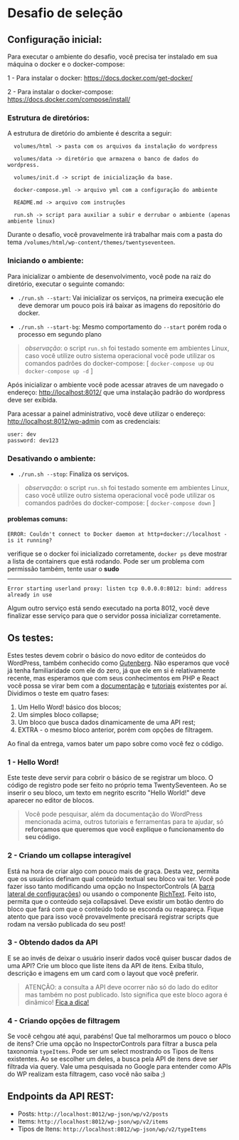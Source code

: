 # Desafio de seleção

## Configuração inicial:

Para executar o ambiente do desafio, você precisa ter instalado em sua máquina o docker e o docker-compose:

1 - Para instalar o docker: https://docs.docker.com/get-docker/

2 - Para instalar o docker-compose: https://docs.docker.com/compose/install/

### Estrutura de diretórios:

A estrutura de diretório do ambiente é descrita a seguir:

```
  volumes/html -> pasta com os arquivos da instalação do wordpress

  volumes/data -> diretório que armazena o banco de dados do wordpress.

  volumes/init.d -> script de inicialização da base.

  docker-compose.yml -> arquivo yml com a configuração do ambiente
  
  README.md -> arquivo com instruções

  run.sh -> script para auxiliar a subir e derrubar o ambiente (apenas ambiente linux)
```

Durante o desafio, você provavelmente irá trabalhar mais com a pasta do tema `/volumes/html/wp-content/themes/twentyseventeen`.

### Iniciando o ambiente:

Para inicializar o ambiente de desenvolvimento, você pode na raiz do diretório, executar o seguinte comando:

- `./run.sh --start`: Vai inicializar os serviços, na primeira execução ele deve demorar um pouco pois irá baixar as imagens do repositório do docker.

- `./run.sh --start-bg`: Mesmo comportamento do `--start` porém roda o processo em segundo plano

> _observação_: o script `run.sh` foi testado somente em ambientes Linux, caso você utilize outro sistema operacional você pode utilizar os comandos padrões do docker-compose: [ `docker-compose up` ou `docker-compose up -d` ]

Após inicializar o ambiente você pode acessar atraves de um navegado o endereço: [http://localhost:8012/](http://localhost:8012/) que uma instalação padrão do wordpress deve ser exibida.

Para acessar a painel administrativo, você deve utilizar o endereço:
[http://localhost:8012/wp-admin](http://localhost:8012/wp-admin) com as credenciais:

```
user: dev
password: dev123
```

### Desativando o ambiente:

- `./run.sh --stop`: Finaliza os serviços.

> _observação_: o script `run.sh` foi testado somente em ambientes Linux, caso você utilize outro sistema operacional você pode utilizar os comandos padrões do docker-compose: [ `docker-compose down` ]


#### problemas comuns:

```
ERROR: Couldn't connect to Docker daemon at http+docker://localhost - is it running?
```
verifique se o docker foi inicializado corretamente, `docker ps` deve mostrar a lista de containers que está rodando. Pode ser um problema com permissão também, tente usar o __sudo__

---

```
Error starting userland proxy: listen tcp 0.0.0.0:8012: bind: address already in use
```
Algum outro serviço está sendo executado na porta 8012, você deve finalizar esse serviço para que o servidor possa inicializar corretamente.


## Os testes:

Estes testes devem cobrir o básico do novo editor de conteúdos do WordPress, também conhecido como [Gutenberg](https://wordpress.org/gutenberg/). Não esperamos que você já tenha familiaridade com ele do zero, já que ele em si é relativamente recente, mas esperamos que com seus conhecimentos em PHP e React você possa se virar bem com a [documentação](https://developer.wordpress.org/block-editor/developers/) e [tutoriais](https://developer.wordpress.org/block-editor/tutorials/) existentes por aí. Dividimos o teste em quatro fases:

1. Um Hello Word! básico dos blocos;
2. Um simples bloco collapse;
3. Um bloco que busca dados dinamicamente de uma API rest;
4. EXTRA - o mesmo bloco anterior, porém com opções de filtragem.

Ao final da entrega, vamos bater um papo sobre como você fez o código.

### 1 - Hello Word!

Este teste deve servir para cobrir o básico de se registrar um bloco. O código de registro pode ser feito no próprio tema TwentySeventeen. Ao se inserir o seu bloco, um texto em negrito escrito "Hello World!" deve aparecer no editor de blocos.

> Você pode pesquisar, além da documentação do WordPress mencionada acima, outros tutoriais e ferramentas para te ajudar, só **reforçamos que queremos que você explique o funcionamento do seu código.**

### 2 - Criando um collapse interagível

Está na hora de criar algo com pouco mais de graça. Desta vez, permita que os usuários definam qual conteúdo textual seu bloco vai ter. Você pode fazer isso tanto modificando uma opção no InspectorControls (A [barra lateral de configurações](https://developer.wordpress.org/block-editor/tutorials/block-tutorial/block-controls-toolbar-and-sidebar/)) ou usando o componente [RichText](https://developer.wordpress.org/block-editor/developers/richtext/).
Feito isto, permita que o conteúdo seja collapsável. Deve existir um botão dentro do bloco que fará com que o conteúdo todo se esconda ou reapareça. Fique atento que para isso você provavelmente precisará registrar scripts que rodam na versão publicada do seu post!

### 3 - Obtendo dados da API

E se ao invés de deixar o usuário inserir dados você quiser buscar dados de uma API? Crie um bloco que liste itens da API de itens. Exiba título, descrição e imagens em um card com o layout que você preferir.

> ATENÇÃO: a consulta a API deve ocorrer não só do lado do editor mas também no post publicado. Isto significa que este bloco agora é dinâmico! [Fica a dica!](https://developer.wordpress.org/block-editor/tutorials/block-tutorial/creating-dynamic-blocks/)

### 4 - Criando opções de filtragem

Se você cehgou até aqui, parabéns! Que tal melhorarmos um pouco o bloco de itens? Crie uma opção no InspectorControls para filtrar a busca pela taxonomia `typeItems`. Pode ser um select mostrando os Tipos de Itens existentes. Ao se escolher um deles, a busca pela API de itens deve ser filtrada via query. Vale uma pesquisada no Google para entender como APIs do WP realizam esta filtragem, caso você não saiba ;)

## Endpoints da API REST:

- Posts: `http://localhost:8012/wp-json/wp/v2/posts`
- Items: `http://localhost:8012/wp-json/wp/v2/items`
- Tipos de Itens: `http://localhost:8012/wp-json/wp/v2/typeItems`

